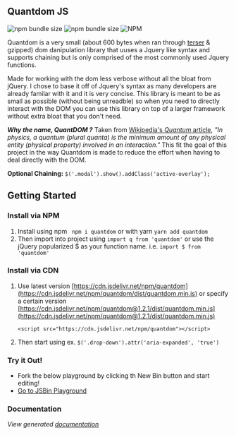[comment]: <> (Badges from https://shields.io/ and https://badgen.net/)
[comment]: <> (JsBin Original Template - https://jsbin.com/yevusevahu/edit?html,output)
## Quantdom JS
![npm bundle size](https://img.shields.io/bundlephobia/min/quantdom?color=%234338ca&logoColor=%232a2b2c) ![npm bundle size](https://img.shields.io/bundlephobia/minzip/quantdom?color=%234338ca&label=gzipped%20size&logoColor=%232a2b2c) ![NPM](https://img.shields.io/npm/l/quantdom?color=%234338ca&logoColor=%232a2b2c)

Quantdom is a very small (about 600 bytes when ran through [terser](https://www.npmjs.com/package/terser) & gzipped) dom danipulation library that uuses a Jquery like syntax and supports chaining but is only comprised of the most commonly used Jquery functions.

Made for working with the dom less verbose without all the bloat from jQuery. I chose to base it off of Jquery's syntax as many developers are already familar with it and it is very concise. This library is meant to be as small as possible (without being unreadble) so when you need to directly interact with the DOM you can use this library on top of a larger framework without extra bloat that you don't need.

***Why the name, QuantDOM ?*** 
Taken from [Wikipedia's *Quantum* article](https://en.wikipedia.org/wiki/Quantum), *"In physics, a quantum (plural quanta) is the minimum amount of any physical entity (physical property) involved in an interaction."* This fit the goal of this project in the way Quantdom is made to reduce the effort when having to deal directly with the DOM.

**Optional Chaining:** `$('.modal').show().addClass('active-overlay');`

## Getting Started

### Install via NPM
1. Install using npm ` npm i quantdom` or with yarn `yarn add quantdom`
2. Then import into project using `import q from 'quantdom'` or use the jQuery popularized $ as your function name. i.e. `import $ from 'quantdom'`

### Install via CDN

1. Use latest version [https://cdn.jsdelivr.net/npm/quantdom](https://cdn.jsdelivr.net/npm/quantdom/dist/quantdom.min.js) or specify a certain version [https://cdn.jsdelivr.net/npm/quantdom@1.2.1/dist/quantdom.min.js](https://cdn.jsdelivr.net/npm/quantdom@1.2.1/dist/quantdom.min.js)

    ```
    <script src="https://cdn.jsdelivr.net/npm/quantdom"></script>
    ```

2. Then start using ex. `$('.drop-down').attr('aria-expanded', 'true')`

### Try it Out!
- Fork the below playground by clicking th New Bin button and start editing!
- [Go to JSBin Playground](https://jsbin.com/yevusevahu/edit?html,output)
### Documentation
*View generated [documentation](docs.md)*